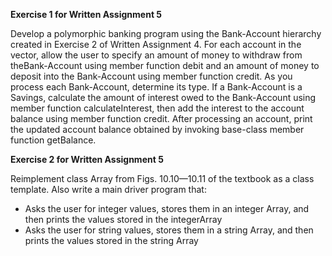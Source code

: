 **Exercise 1 for Written Assignment 5**

Develop a polymorphic banking program using the Bank-Account hierarchy created in Exercise 2 of Written Assignment 4. For each account in the vector, allow the user to specify an amount of money to withdraw from theBank-Account using member function debit and an amount of money to deposit into the Bank-Account using member function credit. As you process each Bank-Account, determine its type. If a Bank-Account is a Savings, calculate the amount of interest owed to the Bank-Account using member function calculateInterest, then add the interest to the account balance using member function credit. After processing an account, print the updated account balance obtained by invoking base-class member function getBalance. 



**Exercise 2 for Written Assignment 5**

Reimplement class Array from Figs. 10.10—10.11 of the textbook as a class template. Also write a main driver program that:

- Asks the user for integer values, stores them in an integer Array, and then prints the values stored in the integerArray
- Asks the user for string values, stores them in a string Array, and then prints the values stored in the string Array

